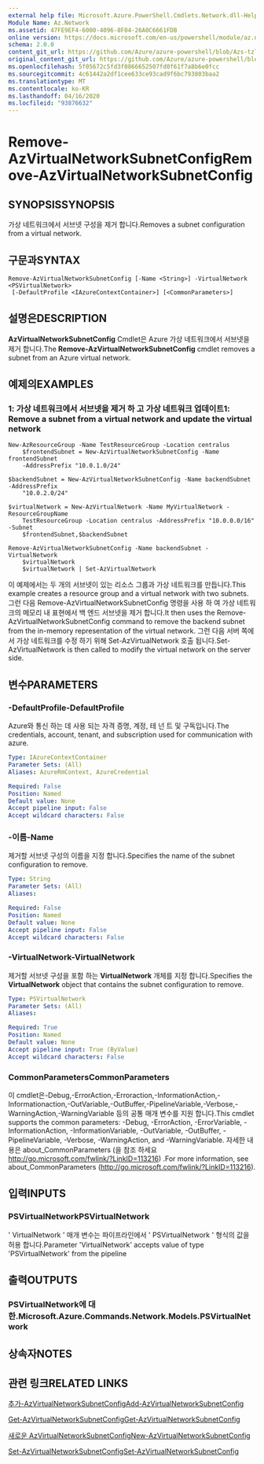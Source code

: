 ```yaml
---
external help file: Microsoft.Azure.PowerShell.Cmdlets.Network.dll-Help.xml
Module Name: Az.Network
ms.assetid: 47FE9EF4-6000-4096-8F04-26A0C6661FDB
online version: https://docs.microsoft.com/en-us/powershell/module/az.network/remove-azvirtualnetworksubnetconfig
schema: 2.0.0
content_git_url: https://github.com/Azure/azure-powershell/blob/Azs-tzl/src/Network/Network/help/Remove-AzVirtualNetworkSubnetConfig.md
original_content_git_url: https://github.com/Azure/azure-powershell/blob/Azs-tzl/src/Network/Network/help/Remove-AzVirtualNetworkSubnetConfig.md
ms.openlocfilehash: 5f05672c5fd3f0866652507fd0f61f7a8b6e0fcc
ms.sourcegitcommit: 4c61442a2df1cee633ce93cad9f6bc793803baa2
ms.translationtype: MT
ms.contentlocale: ko-KR
ms.lasthandoff: 04/16/2020
ms.locfileid: "93876632"
---
```

# <span data-ttu-id="e0cf1-101">Remove-AzVirtualNetworkSubnetConfig</span><span class="sxs-lookup"><span data-stu-id="e0cf1-101">Remove-AzVirtualNetworkSubnetConfig</span></span>

## <span data-ttu-id="e0cf1-102">SYNOPSIS</span><span class="sxs-lookup"><span data-stu-id="e0cf1-102">SYNOPSIS</span></span>
<span data-ttu-id="e0cf1-103">가상 네트워크에서 서브넷 구성을 제거 합니다.</span><span class="sxs-lookup"><span data-stu-id="e0cf1-103">Removes a subnet configuration from a virtual network.</span></span>

## <span data-ttu-id="e0cf1-104">구문과</span><span class="sxs-lookup"><span data-stu-id="e0cf1-104">SYNTAX</span></span>

```
Remove-AzVirtualNetworkSubnetConfig [-Name <String>] -VirtualNetwork <PSVirtualNetwork>
 [-DefaultProfile <IAzureContextContainer>] [<CommonParameters>]
```

## <span data-ttu-id="e0cf1-105">설명은</span><span class="sxs-lookup"><span data-stu-id="e0cf1-105">DESCRIPTION</span></span>
<span data-ttu-id="e0cf1-106">**AzVirtualNetworkSubnetConfig** Cmdlet은 Azure 가상 네트워크에서 서브넷을 제거 합니다.</span><span class="sxs-lookup"><span data-stu-id="e0cf1-106">The **Remove-AzVirtualNetworkSubnetConfig** cmdlet removes a subnet from an Azure virtual network.</span></span>

## <span data-ttu-id="e0cf1-107">예제의</span><span class="sxs-lookup"><span data-stu-id="e0cf1-107">EXAMPLES</span></span>

### <span data-ttu-id="e0cf1-108">1: 가상 네트워크에서 서브넷을 제거 하 고 가상 네트워크 업데이트</span><span class="sxs-lookup"><span data-stu-id="e0cf1-108">1: Remove a subnet from a virtual network and update the virtual network</span></span>
```
New-AzResourceGroup -Name TestResourceGroup -Location centralus
    $frontendSubnet = New-AzVirtualNetworkSubnetConfig -Name frontendSubnet 
    -AddressPrefix "10.0.1.0/24"

$backendSubnet = New-AzVirtualNetworkSubnetConfig -Name backendSubnet -AddressPrefix 
    "10.0.2.0/24"

$virtualNetwork = New-AzVirtualNetwork -Name MyVirtualNetwork -ResourceGroupName 
    TestResourceGroup -Location centralus -AddressPrefix "10.0.0.0/16" -Subnet 
    $frontendSubnet,$backendSubnet

Remove-AzVirtualNetworkSubnetConfig -Name backendSubnet -VirtualNetwork 
    $virtualNetwork
    $virtualNetwork | Set-AzVirtualNetwork
```

<span data-ttu-id="e0cf1-109">이 예제에서는 두 개의 서브넷이 있는 리소스 그룹과 가상 네트워크를 만듭니다.</span><span class="sxs-lookup"><span data-stu-id="e0cf1-109">This example creates a resource group and a virtual network with two subnets.</span></span> <span data-ttu-id="e0cf1-110">그런 다음 Remove-AzVirtualNetworkSubnetConfig 명령을 사용 하 여 가상 네트워크의 메모리 내 표현에서 백 엔드 서브넷을 제거 합니다.</span><span class="sxs-lookup"><span data-stu-id="e0cf1-110">It then uses the Remove-AzVirtualNetworkSubnetConfig command to remove the backend subnet from the in-memory representation of the virtual network.</span></span> <span data-ttu-id="e0cf1-111">그런 다음 서버 쪽에서 가상 네트워크를 수정 하기 위해 Set-AzVirtualNetwork 호출 됩니다.</span><span class="sxs-lookup"><span data-stu-id="e0cf1-111">Set-AzVirtualNetwork is then called to modify the virtual network on the server side.</span></span>

## <span data-ttu-id="e0cf1-112">변수</span><span class="sxs-lookup"><span data-stu-id="e0cf1-112">PARAMETERS</span></span>

### <span data-ttu-id="e0cf1-113">-DefaultProfile</span><span class="sxs-lookup"><span data-stu-id="e0cf1-113">-DefaultProfile</span></span>
<span data-ttu-id="e0cf1-114">Azure와 통신 하는 데 사용 되는 자격 증명, 계정, 테 넌 트 및 구독입니다.</span><span class="sxs-lookup"><span data-stu-id="e0cf1-114">The credentials, account, tenant, and subscription used for communication with azure.</span></span>

```yaml
Type: IAzureContextContainer
Parameter Sets: (All)
Aliases: AzureRmContext, AzureCredential

Required: False
Position: Named
Default value: None
Accept pipeline input: False
Accept wildcard characters: False
```

### <span data-ttu-id="e0cf1-115">-이름</span><span class="sxs-lookup"><span data-stu-id="e0cf1-115">-Name</span></span>
<span data-ttu-id="e0cf1-116">제거할 서브넷 구성의 이름을 지정 합니다.</span><span class="sxs-lookup"><span data-stu-id="e0cf1-116">Specifies the name of the subnet configuration to remove.</span></span>

```yaml
Type: String
Parameter Sets: (All)
Aliases: 

Required: False
Position: Named
Default value: None
Accept pipeline input: False
Accept wildcard characters: False
```

### <span data-ttu-id="e0cf1-117">-VirtualNetwork</span><span class="sxs-lookup"><span data-stu-id="e0cf1-117">-VirtualNetwork</span></span>
<span data-ttu-id="e0cf1-118">제거할 서브넷 구성을 포함 하는 **VirtualNetwork** 개체를 지정 합니다.</span><span class="sxs-lookup"><span data-stu-id="e0cf1-118">Specifies the **VirtualNetwork** object that contains the subnet configuration to remove.</span></span>

```yaml
Type: PSVirtualNetwork
Parameter Sets: (All)
Aliases: 

Required: True
Position: Named
Default value: None
Accept pipeline input: True (ByValue)
Accept wildcard characters: False
```

### <span data-ttu-id="e0cf1-119">CommonParameters</span><span class="sxs-lookup"><span data-stu-id="e0cf1-119">CommonParameters</span></span>
<span data-ttu-id="e0cf1-120">이 cmdlet은-Debug,-ErrorAction,-Erroraction,-InformationAction,-Informationaction,-OutVariable,-OutBuffer,-PipelineVariable,-Verbose,-WarningAction,-WarningVariable 등의 공통 매개 변수를 지원 합니다.</span><span class="sxs-lookup"><span data-stu-id="e0cf1-120">This cmdlet supports the common parameters: -Debug, -ErrorAction, -ErrorVariable, -InformationAction, -InformationVariable, -OutVariable, -OutBuffer, -PipelineVariable, -Verbose, -WarningAction, and -WarningVariable.</span></span> <span data-ttu-id="e0cf1-121">자세한 내용은 about_CommonParameters (을 참조 하세요 http://go.microsoft.com/fwlink/?LinkID=113216) .</span><span class="sxs-lookup"><span data-stu-id="e0cf1-121">For more information, see about_CommonParameters (http://go.microsoft.com/fwlink/?LinkID=113216).</span></span>

## <span data-ttu-id="e0cf1-122">입력</span><span class="sxs-lookup"><span data-stu-id="e0cf1-122">INPUTS</span></span>

### <span data-ttu-id="e0cf1-123">PSVirtualNetwork</span><span class="sxs-lookup"><span data-stu-id="e0cf1-123">PSVirtualNetwork</span></span>
<span data-ttu-id="e0cf1-124">' VirtualNetwork ' 매개 변수는 파이프라인에서 ' PSVirtualNetwork ' 형식의 값을 허용 합니다.</span><span class="sxs-lookup"><span data-stu-id="e0cf1-124">Parameter 'VirtualNetwork' accepts value of type 'PSVirtualNetwork' from the pipeline</span></span>

## <span data-ttu-id="e0cf1-125">출력</span><span class="sxs-lookup"><span data-stu-id="e0cf1-125">OUTPUTS</span></span>

### <span data-ttu-id="e0cf1-126">PSVirtualNetwork에 대 한.</span><span class="sxs-lookup"><span data-stu-id="e0cf1-126">Microsoft.Azure.Commands.Network.Models.PSVirtualNetwork</span></span>

## <span data-ttu-id="e0cf1-127">상속자</span><span class="sxs-lookup"><span data-stu-id="e0cf1-127">NOTES</span></span>

## <span data-ttu-id="e0cf1-128">관련 링크</span><span class="sxs-lookup"><span data-stu-id="e0cf1-128">RELATED LINKS</span></span>

[<span data-ttu-id="e0cf1-129">추가-AzVirtualNetworkSubnetConfig</span><span class="sxs-lookup"><span data-stu-id="e0cf1-129">Add-AzVirtualNetworkSubnetConfig</span></span>](./Add-AzVirtualNetworkSubnetConfig.md)

[<span data-ttu-id="e0cf1-130">Get-AzVirtualNetworkSubnetConfig</span><span class="sxs-lookup"><span data-stu-id="e0cf1-130">Get-AzVirtualNetworkSubnetConfig</span></span>](./Get-AzVirtualNetworkSubnetConfig.md)

[<span data-ttu-id="e0cf1-131">새로운 AzVirtualNetworkSubnetConfig</span><span class="sxs-lookup"><span data-stu-id="e0cf1-131">New-AzVirtualNetworkSubnetConfig</span></span>](./New-AzVirtualNetworkSubnetConfig.md)

[<span data-ttu-id="e0cf1-132">Set-AzVirtualNetworkSubnetConfig</span><span class="sxs-lookup"><span data-stu-id="e0cf1-132">Set-AzVirtualNetworkSubnetConfig</span></span>](./Set-AzVirtualNetworkSubnetConfig.md)


